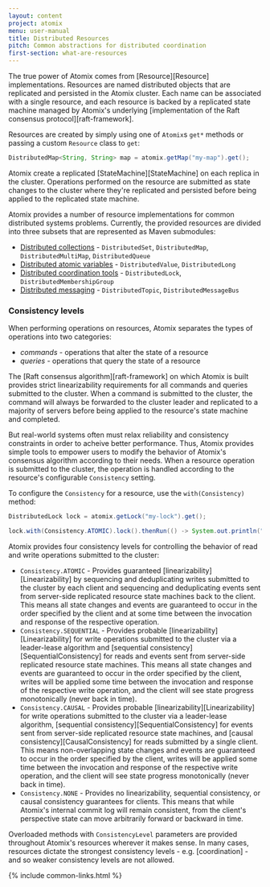 ```yaml
---
layout: content
project: atomix
menu: user-manual
title: Distributed Resources
pitch: Common abstractions for distributed coordination
first-section: what-are-resources
---
```


The true power of Atomix comes from [Resource][Resource] implementations. Resources are named distributed objects that are replicated and persisted in the Atomix cluster. Each name can be associated with a single resource, and each resource is backed by a replicated state machine managed by Atomix's underlying [implementation of the Raft consensus protocol][raft-framework].

Resources are created by simply using one of `Atomix`s `get*` methods or passing a custom `Resource` class to `get`:

```java
DistributedMap<String, String> map = atomix.getMap("my-map").get();
```

Atomix create a replicated [StateMachine][StateMachine] on each replica in the cluster. Operations performed on the resource are submitted as state changes to the cluster where they're replicated and persisted before being applied to the replicated state machine.

Atomix provides a number of resource implementations for common distributed systems problems. Currently, the provided resources are divided into three subsets that are represented as Maven submodules:

* [Distributed collections](#distributed-collections) - `DistributedSet`, `DistributedMap`, `DistributedMultiMap`, `DistributedQueue`
* [Distributed atomic variables](#distributed-variables) - `DistributedValue`, `DistributedLong`
* [Distributed coordination tools](#distributed-coordination) - `DistributedLock`, `DistributedMembershipGroup`
* [Distributed messaging](#distributed-messaging) - `DistributedTopic`, `DistributedMessageBus`

### Consistency levels

When performing operations on resources, Atomix separates the types of operations into two categories:

* *commands* - operations that alter the state of a resource
* *queries* - operations that query the state of a resource

The [Raft consensus algorithm][raft-framework] on which Atomix is built provides strict linearizability requirements for all commands and queries submitted to the cluster. When a command is submitted to the cluster, the command will always be forwarded to the cluster leader and replicated to a majority of servers before being applied to the resource's state machine and completed.

But real-world systems often must relax reliability and consistency constraints in order to acheive better performance. Thus, Atomix provides simple tools to empower users to modify the behavior of Atomix's consensus algorithm according to their needs. When a resource operation is submitted to the cluster, the operation is handled according to the resource's configurable `Consistency` setting.

To configure the `Consistency` for a resource, use the `with(Consistency)` method:

```java
DistributedLock lock = atomix.getLock("my-lock").get();

lock.with(Consistency.ATOMIC).lock().thenRun(() -> System.out.println("Lock acquired!"));
```

Atomix provides four consistency levels for controlling the behavior of read and write operations submitted to the cluster:

* `Consistency.ATOMIC` - Provides guaranteed [linearizability][Linearizability] by sequencing and deduplicating writes submitted to the cluster by each client and sequencing and deduplicating events sent from server-side replicated resource state machines back to the client. This means all state changes and events are guaranteed to occur in the order specified by the client and at some time between the invocation and response of the respective operation.
* `Consistency.SEQUENTIAL` - Provides probable [linearizability][Linearizability] for write operations submitted to the cluster via a leader-lease algorithm and [sequential consistency][SequentialConsistency] for reads and events sent from server-side replicated resource state machines. This means all state changes and events are guaranteed to occur in the order specified by the client, writes will be applied some time between the invocation and response of the respective write operation, and the client will see state progress monotonically (never back in time).
* `Consistency.CAUSAL` - Provides probable [linearizability][Linearizability] for write operations submitted to the cluster via a leader-lease algorithm, [sequential consistency][SequentialConsistency] for events sent from server-side replicated resource state machines, and [causal consistency][CausalConsistency] for reads submitted by a single client. This means non-overlapping state changes and events are guaranteed to occur in the order specified by the client, writes will be applied some time between the invocation and response of the respective write operation, and the client will see state progress monotonically (never back in time).
* `Consistency.NONE` - Provides no linearizability, sequential consistency, or causal consistency guarantees for clients. This means that while Atomix's internal commit log will remain consistent, from the client's perspective state can move arbitrarily forward or backward in time.

Overloaded methods with `ConsistencyLevel` parameters are provided throughout Atomix's resources wherever it makes sense. In many cases, resources dictate the strongest consistency levels - e.g. [coordination] - and so weaker consistency levels are not allowed.

{% include common-links.html %}